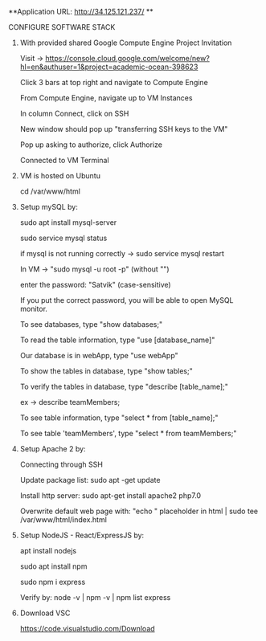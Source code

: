 
**Application URL: <http://34.125.121.237/> **

CONFIGURE SOFTWARE STACK

1. With provided shared Google Compute Engine Project Invitation

   Visit -> https://console.cloud.google.com/welcome/new?hl=en&authuser=1&project=academic-ocean-398623

   Click 3 bars at top right and navigate to Compute Engine

   From Compute Engine, navigate up to VM Instances

   In column Connect, click on SSH

   New window should pop up "transferring SSH keys to the VM"

   Pop up asking to authorize, click Authorize

   Connected to VM Terminal

2. VM is hosted on Ubuntu

   cd /var/www/html

3. Setup mySQL by:

   sudo apt install mysql-server

   sudo service mysql status

   if mysql is not running correctly -> sudo service mysql restart

   In VM -> "sudo mysql -u root -p" (without "")

   enter the password: "Satvik" (case-sensitive)

   If you put the correct password, you will be able to open MySQL monitor.

   To see databases, type "show databases;"

   To read the table information, type "use [database_name]"

   Our database is in webApp, type "use webApp"
   
   To show the tables in database, type "show tables;"

   To verify the tables in database, type "describe [table_name];"

   ex -> describe teamMembers;

   To see table information, type "select * from [table_name];"
   
   To see table 'teamMembers', type "select * from teamMembers;"

4. Setup Apache 2 by:

   Connecting through SSH

   Update package list: sudo apt -get update

   Install http server: sudo apt-get install apache2 php7.0

   Overwrite default web page with: "echo " placeholder in html | sudo tee /var/www/html/index.html

5. Setup NodeJS - React/ExpressJS by:

   apt install nodejs

   sudo apt install npm

   sudo npm i express

   Verify by: node -v | npm -v | npm list express

6. Download VSC

   https://code.visualstudio.com/Download
